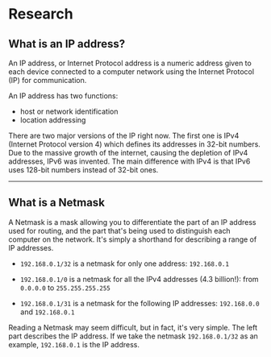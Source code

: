 # Research

## What is an IP address?
An IP address, or Internet Protocol address is a numeric address given to each device connected to a computer network using the Internet Protocol (IP) for communication.

An IP address has two functions:
- host or network identification
- location addressing

There are two major versions of the IP right now. The first one is IPv4 (Internet Protocol version 4) which defines its addresses in 32-bit numbers. Due to the massive growth of the internet, causing the depletion of IPv4 addresses, IPv6 was invented. The main difference with IPv4 is that IPv6 uses 128-bit numbers instead of 32-bit ones.

---

## What is a Netmask
A Netmask is a mask allowing you to differentiate the part of an IP address used for routing, and the part that's being used to distinguish each computer on the network. It's simply a shorthand for describing a range of IP addresses.

- ```192.168.0.1/32``` is a netmask for only one address: ```192.168.0.1```

- ```192.168.0.1/0``` is a netmask for all the IPv4 addresses (4.3 billion!): from ```0.0.0.0``` to ```255.255.255.255```

- ```192.168.0.1/31``` is a netmask for the following IP addresses: ```192.168.0.0``` and ```192.168.0.1```

Reading a Netmask may seem difficult, but in fact, it's very simple. The left part describes the IP address. If we take the netmask ```192.168.0.1/32``` as an example, ```192.168.0.1``` is the IP address. 
